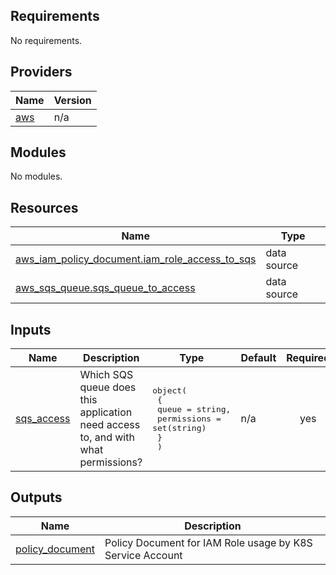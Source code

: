 <!-- BEGIN_TF_DOCS -->
## Requirements

No requirements.

## Providers

| Name | Version |
|------|---------|
| <a name="provider_aws"></a> [aws](#provider\_aws) | n/a |

## Modules

No modules.

## Resources

| Name | Type |
|------|------|
| [aws_iam_policy_document.iam_role_access_to_sqs](https://registry.terraform.io/providers/hashicorp/aws/latest/docs/data-sources/iam_policy_document) | data source |
| [aws_sqs_queue.sqs_queue_to_access](https://registry.terraform.io/providers/hashicorp/aws/latest/docs/data-sources/sqs_queue) | data source |

## Inputs

| Name | Description | Type | Default | Required |
|------|-------------|------|---------|:--------:|
| <a name="input_sqs_access"></a> [sqs\_access](#input\_sqs\_access) | Which SQS queue does this application need access to, and with what permissions? | <pre>object(<br>    {<br>      queue       = string,<br>      permissions = set(string)<br>    }<br>  )</pre> | n/a | yes |

## Outputs

| Name | Description |
|------|-------------|
| <a name="output_policy_document"></a> [policy\_document](#output\_policy\_document) | Policy Document for IAM Role usage by K8S Service Account |
<!-- END_TF_DOCS -->